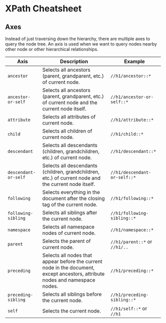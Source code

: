 # XPath Cheatsheet
## Axes
Instead of just traversing down the hierarchy, there are multiple axes to query the node tree. An axis is used when we want to query nodes nearby other node or other hierarchical relationships.

| Axis | Description | Example |
| ---- | ----------- | ------- |
| `ancestor` | Selects all ancestors (parent, grandparent, etc.) of current node. | `//h1/ancestor::*` |
| `ancestor-or-self` | Selects all ancestors (parent, grandparent, etc.) of current node and the current node itself. | `//h1/ancestor-or-self::*` |
| `attribute` | Selects all attributes of current node. | `//h1/attribute::*` |
| `child` | Selects all children of current node. | `//h1/child::*` |
| `descendant` | Selects all descendants (children, grandchildren, etc.) of current node. | `//h1/descendant::*` |
| `descendant-or-self` | Selects all descendants (children, grandchildren, etc.) of current node and the current node itself. | `//h1/descendant-or-self::*` |
| `following` | Selects everything in the document after the closing tag of the current node. | `//h1/following::*` |
| `following-sibling` | Selects all siblings after the current node. | `//h1/following-sibling::*` |
| `namespace` | Selects all namespace nodes of current node. | `//h1/namespace::*` |
| `parent` | Selects the parent of current node. | `//h1/parent::*` or `//h1/..` |
| `preceding` | Selects all nodes that appear before the current node in the document, except ancestors, attribute nodes and namespace nodes. | `//h1/preceding::*` |
| `preceding-sibling` | Selects all siblings before the current node. | `//h1/preceding-sibling::*` |
| `self` | Selects the current node. | `//h1/self::*` or `//h1` |
